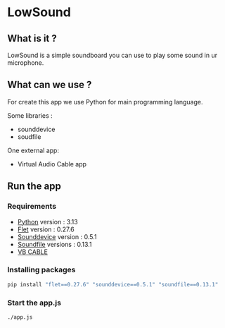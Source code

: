 # LowSound
## What is it ?
LowSound is a simple soundboard you can use to play some sound in ur microphone. 

## What can we use ?
For create this app we use Python for main programming language.

Some libraries :
- sounddevice
- soudfile

One external app:
- Virtual Audio Cable app

## Run the app

### Requirements
- [Python](https://www.python.org/downloads/) version : 3.13
- [Flet](https://flet.dev/) version : 0.27.6
- [Sounddevice](https://pypi.org/project/sounddevice/) version : 0.5.1
- [Soundfile](https://pypi.org/project/soundfile/) versions : 0.13.1
- [VB CABLE](https://vb-audio.com/Cable/)

### Installing packages
```python
pip install "flet==0.27.6" "sounddevice==0.5.1" "soundfile==0.13.1"
```

### Start the app.js
```bash
./app.js
```
